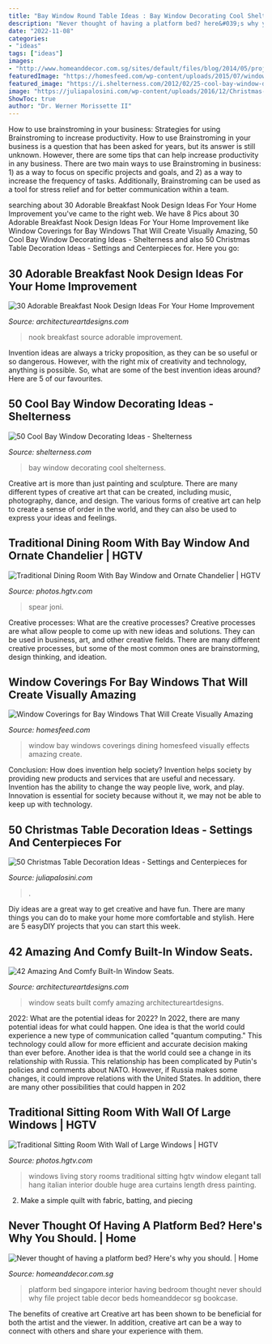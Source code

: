 ```yaml
---
title: "Bay Window Round Table Ideas : Bay Window Decorating Cool Shelterness"
description: "Never thought of having a platform bed? here&#039;s why you should."
date: "2022-11-08"
categories:
- "ideas"
tags: ["ideas"]
images:
- "http://www.homeanddecor.com.sg/sites/default/files/blog/2014/05/projectfileplatformbedgreenery.jpg"
featuredImage: "https://homesfeed.com/wp-content/uploads/2015/07/window-coverings-for-bay-windows-with-white-curtain-and-blinds-for-dining-room-with-wooden-table-and-chair-plus-standing-lamp.jpg"
featured_image: "https://i.shelterness.com/2012/02/25-cool-bay-window-decorating-ideas-9.jpg"
image: "https://juliapalosini.com/wp-content/uploads/2016/12/Christmas-Table-Decorations-18.jpg"
ShowToc: true
author: "Dr. Werner Morissette II"
---
```



How to use brainstroming in your business: Strategies for using Brainstroming to increase productivity.
How to use Brainstroming in your business is a question that has been asked for years, but its answer is still unknown. However, there are some tips that can help increase productivity in any business. 
There are two main ways to use Brainstroming in business: 1) as a way to focus on specific projects and goals, and 2) as a way to increase the frequency of tasks. Additionally, Brainstroming can be used as a tool for stress relief and for better communication within a team.

	

		
searching about 30 Adorable Breakfast Nook Design Ideas For Your Home Improvement you've came to the right web. We have 8 Pics about 30 Adorable Breakfast Nook Design Ideas For Your Home Improvement like Window Coverings for Bay Windows That Will Create Visually Amazing, 50 Cool Bay Window Decorating Ideas - Shelterness and also 50 Christmas Table Decoration Ideas - Settings and Centerpieces for. Here you go:
		
    
## 30 Adorable Breakfast Nook Design Ideas For Your Home Improvement

<img loading=lazy src="https://www.architectureartdesigns.com/wp-content/uploads/2013/10/232.jpg" onerror="this.onerror=null;this.src='https://tse1.mm.bing.net/th?id=OIP.Nv_8tBQwm_C_hvW96xVCdgHaId&amp;pid=15.1';" alt="30 Adorable Breakfast Nook Design Ideas For Your Home Improvement">

_Source: architectureartdesigns.com_

>nook breakfast source adorable improvement. 

	

Invention ideas are always a tricky proposition, as they can be so useful or so dangerous. However, with the right mix of creativity and technology, anything is possible. So, what are some of the best invention ideas around? Here are 5 of our favourites.

    
## 50 Cool Bay Window Decorating Ideas - Shelterness

<img loading=lazy src="https://i.shelterness.com/2012/02/25-cool-bay-window-decorating-ideas-9.jpg" onerror="this.onerror=null;this.src='https://tse4.mm.bing.net/th?id=OIP.fnew-33er8Lww9He_vT7fAHaLF&amp;pid=15.1';" alt="50 Cool Bay Window Decorating Ideas - Shelterness">

_Source: shelterness.com_

>bay window decorating cool shelterness. 

	

Creative art is more than just painting and sculpture. There are many different types of creative art that can be created, including music, photography, dance, and design. The various forms of creative art can help to create a sense of order in the world, and they can also be used to express your ideas and feelings.

    
## Traditional Dining Room With Bay Window And Ornate Chandelier | HGTV

<img loading=lazy src="https://hgtvhome.sndimg.com/content/dam/images/hgtv/fullset/2015/11/19/0/Joni-Spear_Traditional-Dining-Room_1.jpg.rend.hgtvcom.616.411.suffix/1447948322776.jpeg" onerror="this.onerror=null;this.src='https://tse4.mm.bing.net/th?id=OIP.krPJy68LcfbwXGjMRj8_hwHaE8&amp;pid=15.1';" alt="Traditional Dining Room With Bay Window and Ornate Chandelier | HGTV">

_Source: photos.hgtv.com_

>spear joni. 

	

Creative processes: What are the creative processes?
Creative processes are what allow people to come up with new ideas and solutions. They can be used in business, art, and other creative fields. There are many different creative processes, but some of the most common ones are brainstorming, design thinking, and ideation.

    
## Window Coverings For Bay Windows That Will Create Visually Amazing

<img loading=lazy src="https://homesfeed.com/wp-content/uploads/2015/07/window-coverings-for-bay-windows-with-white-curtain-and-blinds-for-dining-room-with-wooden-table-and-chair-plus-standing-lamp.jpg" onerror="this.onerror=null;this.src='https://tse2.mm.bing.net/th?id=OIP.Zo29eLZE2K-SoXC2g9HVzwHaFB&amp;pid=15.1';" alt="Window Coverings for Bay Windows That Will Create Visually Amazing">

_Source: homesfeed.com_

>window bay windows coverings dining homesfeed visually effects amazing create. 

	

Conclusion: How does invention help society?
Invention helps society by providing new products and services that are useful and necessary. Invention has the ability to change the way people live, work, and play. Innovation is essential for society because without it, we may not be able to keep up with technology.

    
## 50 Christmas Table Decoration Ideas - Settings And Centerpieces For

<img loading=lazy src="https://juliapalosini.com/wp-content/uploads/2016/12/Christmas-Table-Decorations-18.jpg" onerror="this.onerror=null;this.src='https://tse3.mm.bing.net/th?id=OIP.-7HttZxyOPm33ohSdazS5QHaLL&amp;pid=15.1';" alt="50 Christmas Table Decoration Ideas - Settings and Centerpieces for">

_Source: juliapalosini.com_

>. 

	

Diy ideas are a great way to get creative and have fun. There are many things you can do to make your home more comfortable and stylish. Here are 5 easyDIY projects that you can start this week.

    
## 42 Amazing And Comfy Built-In Window Seats.

<img loading=lazy src="https://www.architectureartdesigns.com/wp-content/uploads/2013/04/ArchitectureArtDesigns-342.jpg" onerror="this.onerror=null;this.src='https://tse2.mm.bing.net/th?id=OIP.GiQJaRW9WVEPLLin5I8VcwHaFv&amp;pid=15.1';" alt="42 Amazing And Comfy Built-In Window Seats.">

_Source: architectureartdesigns.com_

>window seats built comfy amazing architectureartdesigns. 

	

2022: What are the potential ideas for 2022?
In 2022, there are many potential ideas for what could happen. One idea is that the world could experience a new type of communication called "quantum computing." This technology could allow for more efficient and accurate decision making than ever before. Another idea is that the world could see a change in its relationship with Russia. This relationship has been complicated by Putin's policies and comments about NATO. However, if Russia makes some changes, it could improve relations with the United States. In addition, there are many other possibilities that could happen in 202
    
## Traditional Sitting Room With Wall Of Large Windows | HGTV

<img loading=lazy src="https://hgtvhome.sndimg.com/content/dam/images/hgtv/fullset/2011/12/2/0/DP_Charles-Neal-living-room-red-painting_s4x3.jpg.rend.hgtvcom.966.1288.suffix/1400963451300.jpeg" onerror="this.onerror=null;this.src='https://tse3.mm.bing.net/th?id=OIP.c0u2mLlNLUgMJCIndxeAWAHaJ4&amp;pid=15.1';" alt="Traditional Sitting Room With Wall of Large Windows | HGTV">

_Source: photos.hgtv.com_

>windows living story rooms traditional sitting hgtv window elegant tall hang italian interior double huge area curtains length dress painting. 

	

2. Make a simple quilt with fabric, batting, and piecing

    
## Never Thought Of Having A Platform Bed? Here&#039;s Why You Should. | Home

<img loading=lazy src="http://www.homeanddecor.com.sg/sites/default/files/blog/2014/05/projectfileplatformbedgreenery.jpg" onerror="this.onerror=null;this.src='https://tse1.mm.bing.net/th?id=OIP.es8gdar1z_5nfQUHrNc1iQHaLH&amp;pid=15.1';" alt="Never thought of having a platform bed? Here&#039;s why you should. | Home">

_Source: homeanddecor.com.sg_

>platform bed singapore interior having bedroom thought never should why file project table decor beds homeanddecor sg bookcase. 

	

The benefits of creative art
Creative art has been shown to be beneficial for both the artist and the viewer. In addition, creative art can be a way to connect with others and share your experience with them.


